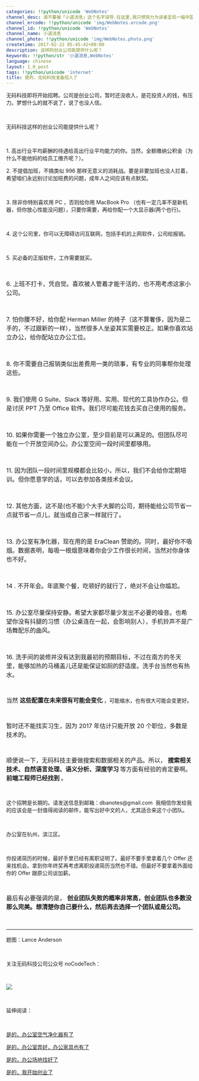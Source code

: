 ```yaml
---
categories: !!python/unicode 'WebNotes'
channel_desc: 请不要被「小道消息」这个名字误导.在这里,我只想努力为读者呈现一幅中国互联网的清明上河图.
channel_ercode: !!python/unicode 'img/WebNotes.ercode.png'
channel_id: !!python/unicode 'WebNotes'
channel_name: 小道消息
channel_photo: !!python/unicode 'img/WebNotes.photo.png'
createtime: 2017-02-22 05:45:42+00:00
description: 这样的创业公司能提供什么呢？
keywords: !!python/str '小道消息,WebNotes'
language: chinese
layout: 1_0_post
tags: !!python/unicode 'internet'
title: 是的，无码科技准备招人了
---
```

<div class="rich_media_content" id="js_content">
<p>
         无码科技即将开始招聘。公司是创业公司，暂时还没收入，是花投资人的钱，有压力。梦想什么的就不说了，说了也没人信。
        </p>
<p>
<inherit>
<br/>
</inherit>
</p>
<p>
         无码科技这样的创业公司能提供什么呢？
        </p>
<p>
<inherit>
<br/>
</inherit>
</p>
<p>
         1. 高出行业平均薪酬的待遇给高出行业平均能力的你。当然，全额缴纳公积金（为什么不能他妈的给员工缴齐呢？）。
        </p>
<p>
</p>
<p>
         2. 不提倡加班，不搞类似 996 那样无意义的消耗战。要是非要加班也没人拦着，希望咱们永远别讨论加班费的问题，成年人之间应该有点默契。
        </p>
<p>
<br/>
</p>
<p>
         3. 除非你特别喜欢用 PC ，否则给你用 MacBook Pro （也有一定几率不是新机器，但你放心性能没问题），只要你需要，再给你配一个大显示器(两个也行)。
        </p>
<p>
<br/>
</p>
<p>
         4. 这个公司里，你可以无障碍访问互联网，包括手机的上网软件，公司给报销。
        </p>
<p>
<br/>
</p>
<p>
         5. 买必备的正版软件，工作需要就买。
        </p>
<p style="font-variant-ligatures: normal; orphans: 2; white-space: normal; widows: 2;">
<span class="author-136959 font-size-4" style="font-size: 12pt;">
<br/>
</span>
</p>
<p style="font-variant-ligatures: normal; orphans: 2; white-space: normal; widows: 2;">
<span class="author-136959 font-size-4" style="font-size: 12pt;">
          6. 上班不打卡，凭自觉。喜欢被人管着才能干活的，也不用考虑这家小公司。
         </span>
</p>
<p style="font-variant-ligatures: normal; orphans: 2; white-space: normal; widows: 2;">
<span class="author-136959 font-size-4" style="font-size: 12pt;">
<br/>
</span>
</p>
<p style="font-variant-ligatures: normal; orphans: 2; white-space: normal; widows: 2;">
<span class="author-136959 font-size-4" style="font-size: 12pt;">
          7. 怕你腰不好，给你配 Herman Miller 的椅子（这不算奢侈，因为是二手的，不过跟新的一样），当然很多人坐姿其实需要校正。如果你喜欢站立办公，给你配站立办公工位。
         </span>
</p>
<p style="font-variant-ligatures: normal; orphans: 2; white-space: normal; widows: 2;">
<span class="author-136959 font-size-4" style="font-size: 12pt;">
<br/>
</span>
</p>
<p style="font-variant-ligatures: normal; orphans: 2; white-space: normal; widows: 2;">
<span class="author-136959 font-size-4" style="font-size: 12pt;">
          8. 你不需要自己报销类似出差费用一类的琐事，有专业的同事帮你处理这些。
         </span>
</p>
<p style="font-variant-ligatures: normal; orphans: 2; white-space: normal; widows: 2;">
<span class="author-136959 font-size-4" style="font-size: 12pt;">
<br/>
</span>
</p>
<p style="font-variant-ligatures: normal; orphans: 2; white-space: normal; widows: 2;">
<span class="author-136959 font-size-4" style="font-size: 12pt;">
          9. 我们使用 G Suite、Slack 等好用、实用、现代的工具协作办公。但是讨厌 PPT 乃至 Office 软件。我们尽可能花钱去买自己使用的服务。
         </span>
</p>
<p style="font-variant-ligatures: normal; orphans: 2; white-space: normal; widows: 2;">
<span class="author-136959 font-size-4" style="font-size: 12pt;">
<br/>
</span>
</p>
<p style="font-variant-ligatures: normal; orphans: 2; white-space: normal; widows: 2;">
<span class="author-136959 font-size-4" style="font-size: 12pt;">
          10. 如果你需要一个独立办公室，至少目前是可以满足的。但团队尽可能在一个开放空间办公。办公室空间一段时间里都够用。
         </span>
</p>
<p style="font-variant-ligatures: normal; orphans: 2; white-space: normal; widows: 2;">
<span class="author-136959 font-size-4" style="font-size: 12pt;">
<br/>
</span>
</p>
<p style="font-variant-ligatures: normal; orphans: 2; white-space: normal; widows: 2;">
<span class="author-136959 font-size-4" style="font-size: 12pt;">
          11. 因为团队一段时间里规模都会比较小，所以，我们不会给你定期培训。但你愿意学的话，可以去参加各类技术会议。
         </span>
</p>
<p style="font-variant-ligatures: normal; orphans: 2; white-space: normal; widows: 2;">
<span class="author-136959 font-size-4" style="font-size: 12pt;">
<br/>
</span>
</p>
<p style="font-variant-ligatures: normal; orphans: 2; white-space: normal; widows: 2;">
<span class="author-136959 font-size-4" style="font-size: 12pt;">
          12. 其他方面，这不是(也不能)个大手大脚的公司，期待能给公司节省一点就节省一点儿，就当成自己家一样就行了。
         </span>
</p>
<p style="font-variant-ligatures: normal; orphans: 2; white-space: normal; widows: 2;">
<span class="author-136959 font-size-4" style="font-size: 12pt;">
<br/>
</span>
</p>
<p style="font-variant-ligatures: normal; orphans: 2; white-space: normal; widows: 2;">
<span class="author-136959 font-size-4" style="font-size: 12pt;">
          13. 办公室有净化器，现在用的是 EraClean 赞助的。同时，最好你不吸烟。数据表明，每吸一根烟意味着你会少工作很长时间，当然对你身体也不好。
         </span>
</p>
<p style="font-variant-ligatures: normal; orphans: 2; white-space: normal; widows: 2;">
<span style="font-size: 12pt;">
<br/>
</span>
</p>
<p style="font-variant-ligatures: normal; orphans: 2; white-space: normal; widows: 2;">
<span style="font-size: 12pt;">
          14
         </span>
<span style="font-size: 16px;">
          .
         </span>
<span style="font-size: 12pt;">
          不开年会。年底聚个餐，吃顿好的就行了，绝对不会让你尴尬。
         </span>
</p>
<p style="font-variant-ligatures: normal; orphans: 2; white-space: normal; widows: 2;">
<span class="author-136959 font-size-4" style="font-size: 12pt;">
<br/>
</span>
</p>
<p style="font-variant-ligatures: normal; orphans: 2; white-space: normal; widows: 2;">
<span class="author-136959 font-size-4" style="font-size: 12pt;">
          15. 办公室尽量保持安静。希望大家都尽量少发出不必要的噪音。也希望你没有抖腿的习惯（办公桌连在一起，会影响别人），手机铃声不是广场舞配乐的曲风。
         </span>
</p>
<p style="font-variant-ligatures: normal; orphans: 2; white-space: normal; widows: 2;">
<span class="author-136959 font-size-4" style="font-size: 12pt;">
<br/>
</span>
</p>
<p style="font-variant-ligatures: normal; orphans: 2; white-space: normal; widows: 2;">
<span class="author-136959 font-size-4" style="font-size: 12pt;">
          16. 洗手间的装修并没有达到我最初的预期目标，不过在南方的冬天里，能够加热的马桶盖儿还是能保证如厕的舒适度。洗手台当然也有热水。
         </span>
</p>
<p style="font-variant-ligatures: normal; orphans: 2; white-space: normal; widows: 2;">
<inherit style="display: block;">
<br/>
</inherit>
</p>
<p style="font-variant-ligatures: normal; orphans: 2; white-space: normal; widows: 2;">
<span class="author-136959 font-size-4" style="font-size: 12pt;">
          当然
         </span>
<span class="author-136959 b font-size-4" style="font-size: 12pt;">
<span style="font-size: 12pt;">
<span style="font-weight: 700;">
            这些配置在未来很有可能会变化
           </span>
</span>
</span>
<span class="author-136959">
          ，可能缩水，也有很大可能会变更好。
         </span>
</p>
<p style="font-variant-ligatures: normal; orphans: 2; white-space: normal; widows: 2;">
<span class="author-136959">
<br/>
</span>
</p>
<p style="font-variant-ligatures: normal; orphans: 2; white-space: normal; widows: 2;">
<span class="author-136959 font-size-4" style="font-size: 12pt;">
          暂时还不能找实习生，因为 2017 年估计只能开放 20 个职位，多数是技术的。
         </span>
</p>
<p style="font-variant-ligatures: normal; orphans: 2; white-space: normal; widows: 2;">
<inherit style="display: block;">
<br/>
</inherit>
</p>
<p style="font-variant-ligatures: normal; orphans: 2; white-space: normal; widows: 2;">
<span class="author-136959 font-size-4" style="font-size: 12pt;">
          顺便说一下，无码科技主要做搜索和数据相关的产品。所以，
          <strong>
           搜索相关技术、自然语言处理、语义分析、深度学习
          </strong>
          等方面有经验的肯定要啊。
          <strong>
           前端工程师已经找到
          </strong>
          。
         </span>
</p>
<p style="font-variant-ligatures: normal; orphans: 2; white-space: normal; widows: 2;">
<inherit style="display: block;">
<br/>
</inherit>
</p>
<p>
         这个招聘是长期的。请发送信息到邮箱：dbanotes@gmail.com  我相信你发给我的应该会是一封值得阅读的邮件，能写出好中文的人，尤其适合来这个小团队。
        </p>
<p>
<inherit>
<br/>
</inherit>
</p>
<p>
         办公室在杭州，滨江区。
        </p>
<p>
<br/>
</p>
<p>
         你投递简历的时候，最好手里已经有离职证明了。最好不要手里拿着几个 Offer 还来找机会。拿到你年终奖再考虑离职投递简历当然也不错。但最好不要拿着外面给你的 Offer 跟原公司谈加薪。
        </p>
<p style="font-variant-ligatures: normal; orphans: 2; white-space: normal; widows: 2;">
<inherit style="display: block;">
<br/>
</inherit>
</p>
<p style="font-variant-ligatures: normal; orphans: 2; white-space: normal; widows: 2;">
<span class="author-136959 font-size-4" style="font-size: 12pt;">
          最后有必要强调的是，
         </span>
<span class="author-136959 b font-size-4" style="font-size: 12pt;">
<span style="font-size: 12pt;">
<span style="font-weight: 700;">
            创业团队失败的概率非常高，创业团队也多数没那么完美。想清楚你自己要什么，然后再去选择一个团队或是公司。
           </span>
</span>
</span>
</p>
<p style="font-variant-ligatures: normal; orphans: 2; white-space: normal; widows: 2;">
<br/>
</p>
<hr style="font-family: Lato, Helvetica, Arial, freesans, clean, sans-serif; border-right-width: 0px; border-bottom-width: 0px; border-left-width: 0px; border-top-style: solid; border-top-color: rgb(234, 234, 234); height: 1px; margin-top: 1em; margin-bottom: 1em; color: rgb(51, 51, 51); font-size: 16px; white-space: normal;"/>
<p>
         题图：Lance Anderson
        </p>
<p>
<br/>
</p>
<p>
         关注无码科技公司公众号 noCodeTech：
        </p>
<p>
<br/>
</p>
<p>
<img data-ratio="1" data-s="300,640" data-src="" data-type="jpeg" data-w="430" src="{{ '/img/ow5rEn8QGlHRVQMw45XrygJlw3fshBAGY0vNic235N8HGlOJVYw8gjffMT3fZicpCfwRIB6MRCVW6UhX0jY5pib9Q.jpeg' | prepend: site.img | replace: '//','/' }}"/>
</p>
<p>
<span class="s1">
<br/>
</span>
</p>
<p>
         延伸阅读：
        </p>
<p>
<br/>
</p>
<p>
<a data_ue_src="http://mp.weixin.qq.com/s?__biz=MjM5ODIyMTE0MA==&amp;mid=2650969106&amp;idx=1&amp;sn=cba91329ab363ff98f0bc5840ac11ccd&amp;chksm=bd3830298a4fb93f1ac41f5ecc7cbcd3bdc686679ff5bfc0feccc77157b0ef45d240390f38a0&amp;scene=21#wechat_redirect" href="http://mp.weixin.qq.com/s?__biz=MjM5ODIyMTE0MA==&amp;mid=2650969106&amp;idx=1&amp;sn=cba91329ab363ff98f0bc5840ac11ccd&amp;chksm=bd3830298a4fb93f1ac41f5ecc7cbcd3bdc686679ff5bfc0feccc77157b0ef45d240390f38a0&amp;scene=21#wechat_redirect" target="_blank">
          是的，办公室空气净化器有了
         </a>
<br/>
</p>
<p>
<a data_ue_src="http://mp.weixin.qq.com/s?__biz=MjM5ODIyMTE0MA==&amp;mid=2650968990&amp;idx=1&amp;sn=f2fc0b7e1a50e461b9ebfff343bc9ab0&amp;chksm=bd3837a58a4fbeb3192cd3c1ea82850f4f84d5f3546bb01a3b699bf013f1f618294d4545d539&amp;scene=21#wechat_redirect" href="http://mp.weixin.qq.com/s?__biz=MjM5ODIyMTE0MA==&amp;mid=2650968990&amp;idx=1&amp;sn=f2fc0b7e1a50e461b9ebfff343bc9ab0&amp;chksm=bd3837a58a4fbeb3192cd3c1ea82850f4f84d5f3546bb01a3b699bf013f1f618294d4545d539&amp;scene=21#wechat_redirect" target="_blank">
          是的，办公室弄好，办公家具也有了
         </a>
<br/>
</p>
<p>
<a data_ue_src="http://mp.weixin.qq.com/s?__biz=MjM5ODIyMTE0MA==&amp;mid=2650968937&amp;idx=1&amp;sn=45ca1160f36f146f561373a77e2fc053&amp;chksm=bd3837528a4fbe448283d64836b4824624771c29ba3ff4595fbe3ceb4ac48e974d492599f0af&amp;scene=21#wechat_redirect" href="http://mp.weixin.qq.com/s?__biz=MjM5ODIyMTE0MA==&amp;mid=2650968937&amp;idx=1&amp;sn=45ca1160f36f146f561373a77e2fc053&amp;chksm=bd3837528a4fbe448283d64836b4824624771c29ba3ff4595fbe3ceb4ac48e974d492599f0af&amp;scene=21#wechat_redirect" target="_blank">
          是的，办公场地找好了
         </a>
<br/>
</p>
<p>
<a data_ue_src="http://mp.weixin.qq.com/s?__biz=MjM5ODIyMTE0MA==&amp;mid=2650968778&amp;idx=1&amp;sn=de78b1372c781f88921b295d1bf4a469&amp;chksm=bd3836f18a4fbfe70210c233251679d578f3479edc9d71834fd2671f589d8e65b501199dcdc7&amp;scene=21#wechat_redirect" href="http://mp.weixin.qq.com/s?__biz=MjM5ODIyMTE0MA==&amp;mid=2650968778&amp;idx=1&amp;sn=de78b1372c781f88921b295d1bf4a469&amp;chksm=bd3836f18a4fbfe70210c233251679d578f3479edc9d71834fd2671f589d8e65b501199dcdc7&amp;scene=21#wechat_redirect" target="_blank">
          是的，我开始创业了
         </a>
<br/>
</p>
<p>
<br/>
</p>
</div>